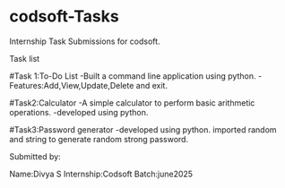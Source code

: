# codsoft-Tasks
Internship Task Submissions for codsoft.


Task list


#Task 1:To-Do List
-Built a command line application using python.
-Features:Add,View,Update,Delete and exit.

#Task2:Calculator
-A simple calculator to perform basic arithmetic operations.
-developed using python.

#Task3:Password generator
-developed using python.
imported random and string to generate random strong password.


Submitted by:

Name:Divya S
Internship:Codsoft
Batch:june2025
